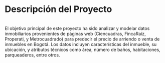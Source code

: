
# Descripción del Proyecto
<br>
El objetivo principal de este proyecto ha sido analizar y modelar datos inmobiliarios provenientes de páginas web (Ciencuadras, FincaRaíz, Properati, y Metrocuadrado) para predecir el precio de arriendo o venta de inmuebles en Bogotá. Los datos incluyen características del inmueble, su ubicación, y atributos técnicos como área, número de baños, habitaciones, parqueaderos, entre otros.
